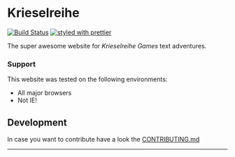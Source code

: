 # Krieselreihe

[![Build Status][circleimg]][circle]
[![styled with prettier][prtimg]][prturl]

The super awesome website for _Krieselreihe Games_ text adventures.

### Support

This website was tested on the following environments:

- All major browsers
- Not IE!

## Development

In case you want to contribute have a look the [CONTRIBUTING.md][cont]

---

[circleimg]: https://circleci.com/gh/krieselreihe/website/tree/main.svg?style=shield
[circle]: https://circleci.com/gh/krieselreihe/website/tree/main
[prtimg]: https://img.shields.io/badge/styled_with-prettier-ff69b4.svg
[prturl]: https://github.com/prettier/prettier
[cont]: https://github.com/krieselreihe/website/blob/main/CONTRIBUTING.md
